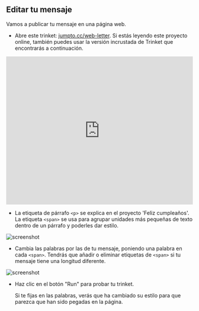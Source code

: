 ## Editar tu mensaje

Vamos a publicar tu mensaje en una página web.

+ Abre este trinket: <a href="http://jumpto.cc/web-letter" target="_blank">jumpto.cc/web-letter</a>. Si estás leyendo este proyecto online, también puedes usar la versión incrustada de Trinket que encontrarás a continuación.

<div class="trinket">
  <iframe src="https://trinket.io/embed/html/b5fbcf112e" width="100%" height="400" frameborder="0" marginwidth="0" marginheight="0" allowfullscreen>
  </iframe>
</div>

+ La etiqueta de párrafo `<p>` se explica en el proyecto 'Feliz cumpleaños'. La etiqueta `<span>` se usa para agrupar unidades más pequeñas de texto dentro de un párrafo y poderles dar estilo.

![screenshot](letter-placeholder.png)

+ Cambia las palabras por las de tu mensaje, poniendo una palabra en cada `<span>`. Tendrás que añadir o eliminar etiquetas de `<span>` si tu mensaje tiene una longitud diferente.

![screenshot](letter-message.png)

+ Haz clic en el botón "Run" para probar tu trinket.

	Si te fijas en las palabras, verás que ha cambiado su estilo para que parezca que han sido pegadas en la página.

